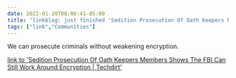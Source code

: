 ```yaml
---
date: 2022-01-20T08:06:41-05:00
title: "linkblog: just finished 'Sedition Prosecution Of Oath Keepers Members Shows The FBI Can Still Work Around Encryption | Techdirt'"
tags: ["link","Communities"]
---
```

We can prosecute criminals without weakening encryption.
 
[link to 'Sedition Prosecution Of Oath Keepers Members Shows The FBI Can Still Work Around Encryption | Techdirt'](https://www.techdirt.com/articles/20220114/16362248285/sedition-prosecution-oath-keepers-members-shows-fbi-can-still-work-around-encryption.shtml)
